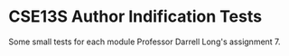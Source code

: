 # CSE13S Author Indification Tests
 Some small tests for each module Professor Darrell Long's assignment 7. 
